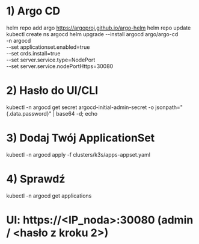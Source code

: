 # 1) Argo CD
helm repo add argo https://argoproj.github.io/argo-helm
helm repo update
kubectl create ns argocd
helm upgrade --install argocd argo/argo-cd \
  -n argocd \
  --set applicationset.enabled=true \
  --set crds.install=true \
  --set server.service.type=NodePort \
  --set server.service.nodePortHttps=30080

# 2) Hasło do UI/CLI
kubectl -n argocd get secret argocd-initial-admin-secret -o jsonpath="{.data.password}" | base64 -d; echo

# 3) Dodaj Twój ApplicationSet
kubectl -n argocd apply -f clusters/k3s/apps-appset.yaml

# 4) Sprawdź
kubectl -n argocd get applications
# UI: https://<IP_noda>:30080  (admin / <hasło z kroku 2>)
